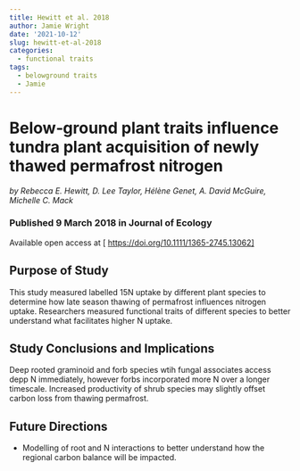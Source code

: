 ```yaml
---
title: Hewitt et al. 2018
author: Jamie Wright
date: '2021-10-12'
slug: hewitt-et-al-2018
categories:
  - functional traits
tags:
  - belowground traits
  - Jamie
---
```


# Below‐ground plant traits influence tundra plant acquisition of newly thawed permafrost nitrogen
*by Rebecca E. Hewitt, D. Lee Taylor, Hélène Genet, A. David McGuire, Michelle C. Mack*

### Published 9 March 2018 in **Journal of Ecology**
Available open access at [ https://doi.org/10.1111/1365-2745.13062]

## Purpose of Study 
This study measured labelled 15N uptake by different plant species to determine how late season thawing of permafrost influences nitrogen uptake. Researchers measured functional traits of different species to better understand what facilitates higher N uptake. 

## Study Conclusions and Implications
Deep rooted graminoid and forb species wtih fungal associates access depp N immediately, however forbs incorporated more N over a longer timescale. Increased productivity of shrub species may slightly offset carbon loss from thawing permafrost. 

## Future Directions
- Modelling of root and N interactions to better understand how the regional carbon balance will be impacted. 


